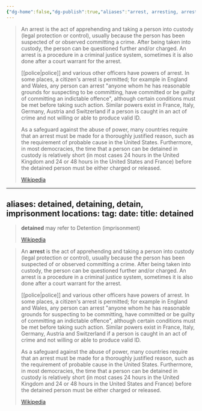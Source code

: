```yaml
---
{"dg-home":false,"dg-publish":true,"aliases":"arrest, arresting, arrests, detain, detains, detaining, jailed, imprisoned, imprison, jail, behind bars, detained, detention","locations":null,"tag":null,"date":null,"title":"arrested","permalink":"/arrested/","dgHomeLink":true,"dgPassFrontmatter":true}
---
```



> An arrest is the act of apprehending and taking a person into custody (legal protection or control), usually because the person has been suspected of or observed committing a crime. After being taken into custody, the person can be questioned further and/or charged. An arrest is a procedure in a criminal justice system, sometimes it is also done after a court warrant for the arrest.
>
> [[police|police]] and various other officers have powers of arrest. In some places, a citizen's arrest is permitted; for example in England and Wales, any person can arrest "anyone whom he has reasonable grounds for suspecting to be committing, have committed or be guilty of committing an indictable offence", although certain conditions must be met before taking such action. Similar powers exist in France, Italy, Germany, Austria and Switzerland if a person is caught in an act of crime and not willing or able to produce valid ID.
>
> As a safeguard against the abuse of power, many countries require that an arrest must be made for a thoroughly justified reason, such as the requirement of probable cause in the United States. Furthermore, in most democracies, the time that a person can be detained in custody is relatively short (in most cases 24 hours in the United Kingdom and 24 or 48 hours in the United States and France) before the detained person must be either charged or released.
>
> [Wikipedia](https://en.wikipedia.org/wiki/Arrest)

---
aliases: detained, detaining, detain, imprisonment
locations:
tag:
date:
title: detained
---
> **detained** may refer to Detention (imprisonment)
>
> [Wikipedia](https://en.wikipedia.org/wiki/Detained)

> An **arrest** is the act of apprehending and taking a person into custody (legal protection or control), usually because the person has been suspected of or observed committing a crime. After being taken into custody, the person can be questioned further and/or charged. An arrest is a procedure in a criminal justice system, sometimes it is also done after a court warrant for the arrest.
>
> [[police|police]] and various other officers have powers of arrest. In some places, a citizen's arrest is permitted; for example in England and Wales, any person can arrest "anyone whom he has reasonable grounds for suspecting to be committing, have committed or be guilty of committing an indictable offence", although certain conditions must be met before taking such action. Similar powers exist in France, Italy, Germany, Austria and Switzerland if a person is caught in an act of crime and not willing or able to produce valid ID.
>
> As a safeguard against the abuse of power, many countries require that an arrest must be made for a thoroughly justified reason, such as the requirement of probable cause in the United States. Furthermore, in most democracies, the time that a person can be detained in custody is relatively short (in most cases 24 hours in the United Kingdom and 24 or 48 hours in the United States and France) before the detained person must be either charged or released.
>
> [Wikipedia](https://en.wikipedia.org/wiki/Arrest)
